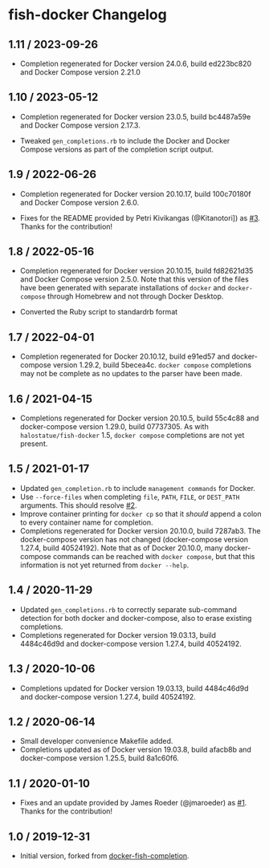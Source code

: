 # fish-docker Changelog

## 1.11 / 2023-09-26

- Completion regenerated for Docker version 24.0.6, build ed223bc820 and Docker
  Compose version 2.21.0

## 1.10 / 2023-05-12

- Completion regenerated for Docker version 23.0.5, build bc4487a59e and Docker
  Compose version 2.17.3.

- Tweaked `gen_completions.rb` to include the Docker and Docker Compose versions
  as part of the completion script output.

## 1.9 / 2022-06-26

- Completion regenerated for Docker version 20.10.17, build 100c70180f and
  Docker Compose version 2.6.0.

- Fixes for the README provided by Petri Kivikangas (@Kitanotori]) as [#3][].
  Thanks for the contribution!

## 1.8 / 2022-05-16

- Completion regenerated for Docker version 20.10.15, build fd82621d35 and
  Docker Compose version 2.5.0. Note that this version of the files have been
  generated with separate installations of `docker` and `docker-compose` through
  Homebrew and not through Docker Desktop.

- Converted the Ruby script to standardrb format

## 1.7 / 2022-04-01

- Completion regenerated for Docker 20.10.12, build e91ed57 and docker-compose
  version 1.29.2, build 5becea4c. `docker compose` completions may not be
  complete as no updates to the parser have been made.

## 1.6 / 2021-04-15

- Completions regenerated for Docker version 20.10.5, build 55c4c88 and
  docker-compose version 1.29.0, build 07737305. As with
  `halostatue/fish-docker` 1.5, `docker compose` completions are not yet
  present.

## 1.5 / 2021-01-17

- Updated `gen_completion.rb` to include `management commands` for Docker.
- Use `--force-files` when completing `file`, `PATH`, `FILE`, or `DEST_PATH`
  arguments. This should resolve [#2][].
- Improve container printing for `docker cp` so that it _should_ append a
  colon to every container name for completion.
- Completions regenerated for Docker version 20.10.0, build 7287ab3. The
  docker-compose version has not changed (docker-compose version 1.27.4,
  build 40524192). Note that as of Docker 20.10.0, many docker-compose
  commands can be reached with `docker compose`, but that this information is
  not yet returned from `docker --help`.

## 1.4 / 2020-11-29

- Updated `gen_completions.rb` to correctly separate sub-command detection
  for both docker and docker-compose, also to erase existing completions.
- Completions regenerated for Docker version 19.03.13, build 4484c46d9d and
  docker-compose version 1.27.4, build 40524192.

## 1.3 / 2020-10-06

- Completions updated for Docker version 19.03.13, build 4484c46d9d and
  docker-compose version 1.27.4, build 40524192.

## 1.2 / 2020-06-14

- Small developer convenience Makefile added.
- Completions updated as of Docker version 19.03.8, build afacb8b and
  docker-compose version 1.25.5, build 8a1c60f6.

## 1.1 / 2020-01-10

- Fixes and an update provided by James Roeder (@jmaroeder) as [#1][]. Thanks
  for the contribution!

## 1.0 / 2019-12-31

- Initial version, forked from [docker-fish-completion][].

[docker-fish-completion]: https://github.com/barnybug-archive/docker-fish-completion
[#1]: https://github.com/halostatue/fish-docker/pull/1
[#2]: https://github.com/halostatue/fish-docker/issues/2
[#3]: https://github.com/halostatue/fish-docker/pull/3

